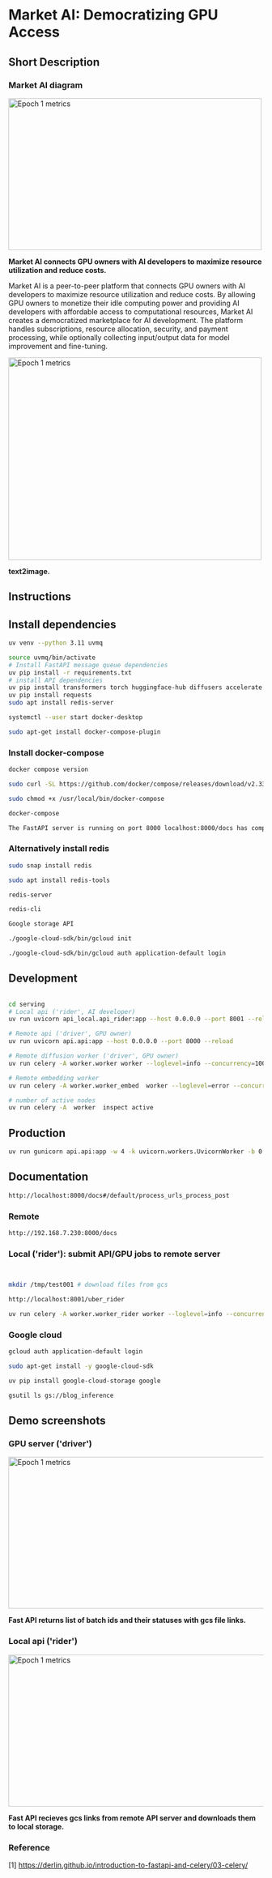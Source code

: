 # Market AI: Democratizing GPU Access

## Short Description

### Market AI diagram

<img src="claude2.png" width="500" height="300" alt="Epoch 1 metrics">

**Market AI connects GPU owners with AI developers to maximize resource utilization and reduce costs.**

Market AI is a peer-to-peer platform that connects GPU owners with AI developers to maximize resource utilization and reduce costs. By allowing GPU owners to monetize their idle computing power and providing AI developers with affordable access to computational resources, Market AI creates a democratized marketplace for AI development. The platform handles subscriptions, resource allocation, security, and payment processing, while optionally collecting input/output data for model improvement and fine-tuning.

<img src="chatgpt.png" width="500" height="400" alt="Epoch 1 metrics">

**text2image.**

## Instructions

## Install dependencies

```bash
uv venv --python 3.11 uvmq

source uvmq/bin/activate
# Install FastAPI message queue dependencies
uv pip install -r requirements.txt
# install API dependencies
uv pip install transformers torch huggingface-hub diffusers accelerate google-cloud-storage google
uv pip install requests
sudo apt install redis-server

systemctl --user start docker-desktop

sudo apt-get install docker-compose-plugin
```

### Install docker-compose
```bash
docker compose version

sudo curl -SL https://github.com/docker/compose/releases/download/v2.33.1/docker-compose-linux-x86_64 -o /usr/local/bin/docker-compose

sudo chmod +x /usr/local/bin/docker-compose

docker-compose

The FastAPI server is running on port 8000 localhost:8000/docs has complete description of endpoints with example requests and responses
```

### Alternatively install redis

```bash
sudo snap install redis

sudo apt install redis-tools

redis-server

redis-cli

Google storage API

./google-cloud-sdk/bin/gcloud init

./google-cloud-sdk/bin/gcloud auth application-default login
```

## Development
```bash

cd serving
# Local api ('rider', AI developer)
uv run uvicorn api_local.api_rider:app --host 0.0.0.0 --port 8001 --reload

# Remote api ('driver', GPU owner)
uv run uvicorn api.api:app --host 0.0.0.0 --port 8000 --reload

# Remote diffusion worker ('driver', GPU owner)
uv run celery -A worker.worker worker --loglevel=info --concurrency=1000 --pool=gevent

# Remote embedding worker 
uv run celery -A worker.worker_embed  worker --loglevel=error --concurrency=1000 --pool=gevent --autoscale=400,1000

# number of active nodes
uv run celery -A  worker  inspect active

```
## Production
```bash
uv run gunicorn api.api:app -w 4 -k uvicorn.workers.UvicornWorker -b 0.0.0.0:8000
```
## Documentation
```bash
http://localhost:8000/docs#/default/process_urls_process_post
```
### Remote
```bash
http://192.168.7.230:8000/docs
```

### Local ('rider'): submit API/GPU jobs to remote server
```bash


mkdir /tmp/test001 # download files from gcs

http://localhost:8001/uber_rider

uv run celery -A worker.worker_rider worker --loglevel=info --concurrency=1000 --pool=gevent
```

### Google cloud 
```bash
gcloud auth application-default login

sudo apt-get install -y google-cloud-sdk

uv pip install google-cloud-storage google

gsutil ls gs://blog_inference
```

## Demo screenshots

### GPU server ('driver')

<img src="api_batch_list.png" width="800" height="300" alt="Epoch 1 metrics">

**Fast API returns list of batch ids and their statuses with gcs file links.**

### Local api ('rider')

<img src="local_api.png" width="800" height="300" alt="Epoch 1 metrics">

**Fast API recieves gcs links from remote API server and downloads them to local storage.**

### Reference

[1] https://derlin.github.io/introduction-to-fastapi-and-celery/03-celery/